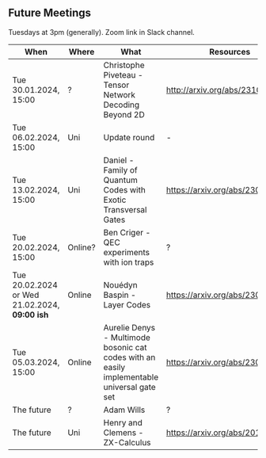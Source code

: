 ## Future Meetings

Tuesdays at 3pm (generally). Zoom link in Slack channel.

| When                                            | Where   | What                                                                                        | Resources                        |
|-------------------------------------------------|---------|---------------------------------------------------------------------------------------------|----------------------------------|
| Tue 30.01.2024, 15:00                           | ?       | Christophe Piveteau - Tensor Network Decoding Beyond 2D                                     | http://arxiv.org/abs/2310.10722  |
| Tue 06.02.2024, 15:00                           | Uni     | Update round                                                                                | -                                |
| Tue 13.02.2024, 15:00                           | Uni     | Daniel - Family of Quantum Codes with Exotic Transversal Gates                              | https://arxiv.org/abs/2305.07023 |
| Tue 20.02.2024, 15:00                           | Online? | Ben Criger - QEC experiments with ion traps                                                 | ?                                |
| Tue 20.02.2024 or Wed 21.02.2024, **09:00 ish** | Online  | Nouédyn Baspin - Layer Codes                                                                | https://arxiv.org/abs/2309.16503 |
| Tue 05.03.2024, 15:00                           | Online  | Aurelie Denys - Multimode bosonic cat codes with an easily implementable universal gate set | https://arxiv.org/abs/2306.11621 | 
| The future                                      | ?       | Adam Wills                                                                                  | ?                                |
| The future                                      | Uni     | Henry and Clemens - ZX-Calculus                                                             | https://arxiv.org/abs/2012.13966 |
